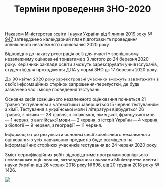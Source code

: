 ﻿---
title: Терміни проведення ЗНО-2020
---

[Наказом Міністерства освіти і науки України від 9 липня 2019 року № 947](http://testportal.gov.ua/wp-content/uploads/2019/07/Nakaz-MON-947-vid-09-07-2019.pdf) затверджено календарний план підготовки та проведення зовнішнього незалежного оцінювання 2020 року.

Відповідно до наказу реєстрація осіб для участі у зовнішньому незалежному оцінюванні триватиме з 3 лютого до 24 березня 2020 року. Керівники закладів освіти зможуть зареєструвати учнів (слухачів, студентів) для проходження ДПА у формі ЗНО до 17 березня 2020 року.

До 30 квітня 2020 року зареєстровані учасники зможуть завантажити зі своїх інформаційних сторінок запрошення-перепустки, де буде зазначено час і місце проведення тестувань.

Основна сесія зовнішнього незалежного оцінювання почнеться 21 травня тестуванням з математики і завершиться 15 червня тестуванням з хімії. Тестування з української мови і літератури відбудеться 26 травня, з фізики — 28 травня, з іспанської, німецької, французької мов — 1 червня, з англійської мови — 2 червня, з історії України — 4 червня, з біології — 9 червня, з географії — 11 червня.

Інформацію про результати основної сесії зовнішнього незалежного оцінювання з усіх навчальних предметів буде розміщено на інформаційних сторінках учасників тестування до 24 червня 2020 року.

Зміст сертифікаційних робіт відповідатиме програмам зовнішнього незалежного оцінювання, затвердженим наказами Міністерства освіти і науки України від 26 червня 2018 року №696, від 20 грудня 2018 року № 1426.

![](1.jpg)
